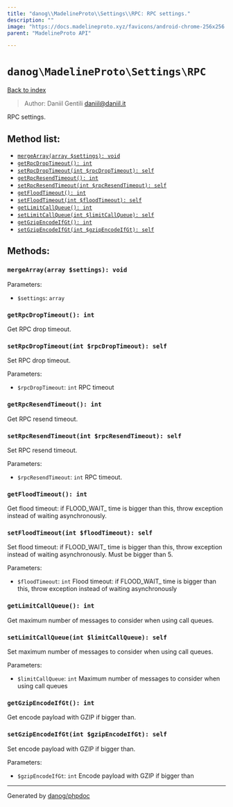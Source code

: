 ```yaml
---
title: "danog\\MadelineProto\\Settings\\RPC: RPC settings."
description: ""
image: "https://docs.madelineproto.xyz/favicons/android-chrome-256x256.png"
parent: "MadelineProto API"

---
```

# `danog\MadelineProto\Settings\RPC`
[Back to index](../../../index.html)

> Author: Daniil Gentili <daniil@daniil.it>  
  

RPC settings.  




## Method list:
* [`mergeArray(array $settings): void`](#mergearray-array-settings-void)
* [`getRpcDropTimeout(): int`](#getrpcdroptimeout-int)
* [`setRpcDropTimeout(int $rpcDropTimeout): self`](#setrpcdroptimeout-int-rpcdroptimeout-self)
* [`getRpcResendTimeout(): int`](#getrpcresendtimeout-int)
* [`setRpcResendTimeout(int $rpcResendTimeout): self`](#setrpcresendtimeout-int-rpcresendtimeout-self)
* [`getFloodTimeout(): int`](#getfloodtimeout-int)
* [`setFloodTimeout(int $floodTimeout): self`](#setfloodtimeout-int-floodtimeout-self)
* [`getLimitCallQueue(): int`](#getlimitcallqueue-int)
* [`setLimitCallQueue(int $limitCallQueue): self`](#setlimitcallqueue-int-limitcallqueue-self)
* [`getGzipEncodeIfGt(): int`](#getgzipencodeifgt-int)
* [`setGzipEncodeIfGt(int $gzipEncodeIfGt): self`](#setgzipencodeifgt-int-gzipencodeifgt-self)

## Methods:
### `mergeArray(array $settings): void`




Parameters:

* `$settings`: `array`   



### `getRpcDropTimeout(): int`

Get RPC drop timeout.



### `setRpcDropTimeout(int $rpcDropTimeout): self`

Set RPC drop timeout.


Parameters:

* `$rpcDropTimeout`: `int` RPC timeout  



### `getRpcResendTimeout(): int`

Get RPC resend timeout.



### `setRpcResendTimeout(int $rpcResendTimeout): self`

Set RPC resend timeout.


Parameters:

* `$rpcResendTimeout`: `int` RPC timeout.  



### `getFloodTimeout(): int`

Get flood timeout: if FLOOD_WAIT_ time is bigger than this, throw exception instead of waiting asynchronously.



### `setFloodTimeout(int $floodTimeout): self`

Set flood timeout: if FLOOD_WAIT_ time is bigger than this, throw exception instead of waiting asynchronously.
Must be bigger than 5.

Parameters:

* `$floodTimeout`: `int` Flood timeout: if FLOOD_WAIT_ time is bigger than this, throw exception instead of waiting asynchronously  



### `getLimitCallQueue(): int`

Get maximum number of messages to consider when using call queues.



### `setLimitCallQueue(int $limitCallQueue): self`

Set maximum number of messages to consider when using call queues.


Parameters:

* `$limitCallQueue`: `int` Maximum number of messages to consider when using call queues  



### `getGzipEncodeIfGt(): int`

Get encode payload with GZIP if bigger than.



### `setGzipEncodeIfGt(int $gzipEncodeIfGt): self`

Set encode payload with GZIP if bigger than.


Parameters:

* `$gzipEncodeIfGt`: `int` Encode payload with GZIP if bigger than  



---
Generated by [danog/phpdoc](https://phpdoc.daniil.it)

